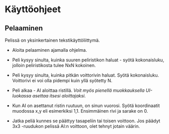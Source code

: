 # Käyttöohjeet

## Pelaaminen

Pelissä on yksinkertainen tekstikäyttöliittymä.

- Aloita pelaaminen ajamalla ohjelma.

- Peli kysyy sinulta, kuinka suuren peliristikon haluat - syötä kokonaisluku, jolloin peliristikosta tulee NxN kokoinen.

- Peli kysyy sinulta, kuinka pitkän voittorivin haluat. Syötä kokonaisluku. Voittorivi ei voi olla pidempi kuin yllä syötetty N.

- Peli alkaa - AI aloittaa ristillä. *Voit myös pienellä muokkauksella UI-luokassa asettaa itsesi aloittajaksi.*

- Kun AI on asettanut ristin ruutuun, on sinun vuorosi. Syötä koordinaatit muodossa x,y eli esimerkiksi 1,1. Ensimmäinen rivi ja sarake on 0. 

- Jatka peliä kunnes se päättyy tasapeliin tai toisen voittoon. Jos päädyt 3x3 -ruudukon pelissä AI:n voittoon, olet tehnyt jotain väärin.
